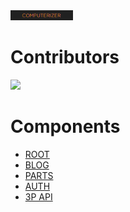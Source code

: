 <img src='https://github.com/Computerizer/META/blob/main/Name%20only%20(widescreen).png' width='100'>

# Contributors 

<a href="https://github.com/Computerizer/BACKEND/graphs/contributors">
  <img src="https://contrib.rocks/image?repo=Computerizer/BACKEND" />
</a>

# Components

- <a href='https://github.com/Computerizer/BACKEND/tree/main/Computerizer/Computerizer'> ROOT </a>  
- <a href='https://github.com/Computerizer/BACKEND/tree/main/Computerizer/Blog'> BLOG </a>  
- <a href='https://github.com/Computerizer/BACKEND/tree/main/Computerizer/Parts'> PARTS </a>  
- <a href='https://github.com/Computerizer/BACKEND/tree/main/Computerizer/Oauth'> AUTH </a>  
- <a href='https://github.com/Computerizer/BACKEND/tree/main/Computerizer/TPA'> 3P API </a>  

